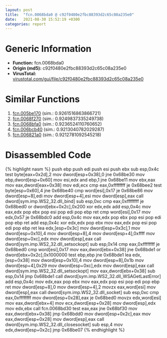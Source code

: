 ```yaml
---
layout: post
title:  "fcn.0068bda0 @ c92f0480e2fbc88393d2c65c08a235e0"
date:   2021-08-30 15:52:19 +0300
categories: report
---
```


# Generic Information
- **Function:** fcn.0068bda0
- **Origin (md5):** c92f0480e2fbc88393d2c65c08a235e0
- **VirusTotal:** [virustotal.com/gui/file/c92f0480e2fbc88393d2c65c08a235e0][virustotal_ref]



# Similar Functions

1. [fcn.005be170][similar_1_ref] (sim.: 0.9261516863866721)
2. [fcn.0068f270][similar_2_ref] (sim.: 0.9249837335249738)
3. [fcn.0068bfa0][similar_3_ref] (sim.: 0.9236524110760652)
4. [fcn.006bcb40][similar_4_ref] (sim.: 0.9213040782029287)
5. [fcn.006821a0][similar_5_ref] (sim.: 0.9212781092545218)


# Disassembled Code

{% highlight nasm %}
push ebp
push edi
push esi
push ebx
sub esp,0x4c
test byte[eax+0x2d],2
mov dword[esp+0x38],0
jne 0x68be30
mov ebp,dword[esp+0x60]
mov esi,edx
and ebp,1
jne 0x68be11
mov ebx,eax
mov eax,dword[eax+0x38]
mov edi,ecx
cmp eax,0xffffffff
je 0x68bee2
test byte[esp+0x60],4
jne 0x68be40
cmp word[esi],0x17
je 0x68be86
mov dword[esp+8],edi
mov dword[esp+4],esi
mov dword[esp],eax
call dword[sym.imp.WS2_32.dll_bind]
sub esp,0xc
cmp eax,0xffffffff
je 0x68bed0
or dword[ebx+0x2c],0x200
xor edx,edx
add esp,0x4c
mov eax,edx
pop ebx
pop esi
pop edi
pop ebp
ret 
cmp word[esi],0x17
mov edx,0x57
je 0x68bdc0
add esp,0x4c
mov eax,edx
pop ebx
pop esi
pop edi
pop ebp
ret 
add esp,0x4c
xor edx,edx
pop ebx
mov eax,edx
pop esi
pop edi
pop ebp
ret 
lea edx,[esp+0x3c]
mov dword[esp+0x3c],1
mov dword[esp+0x10],4
mov dword[esp+8],4
mov dword[esp+4],0xffff
mov dword[esp+0xc],edx
mov dword[esp],eax
call dword[sym.imp.WS2_32.dll_setsockopt]
sub esp,0x14
cmp eax,0xffffffff
je 0x68bed0
cmp word[esi],0x17
mov eax,dword[ebx+0x38]
jne 0x68bde1
or dword[ebx+0x2c],0x1000000
test ebp,ebp
jne 0x68bde1
lea edx,[esp+0x38]
mov dword[esp+0x10],4
mov dword[esp+8],0x1b
mov dword[esp+4],0x29
mov dword[esp+0xc],edx
mov dword[esp],eax
call dword[sym.imp.WS2_32.dll_setsockopt]
mov eax,dword[ebx+0x38]
sub esp,0x14
jmp 0x68bde1
call dword[sym.imp.WS2_32.dll_WSAGetLastError]
add esp,0x4c
mov edx,eax
pop ebx
mov eax,edx
pop esi
pop edi
pop ebp
ret 
mov dword[esp+8],0
mov dword[esp+4],2
movzx eax,word[esi]
mov dword[esp],eax
call dword[sym.imp.WS2_32.dll_socket]
sub esp,0xc
cmp eax,0xffffffff
mov dword[esp+0x28],eax
je 0x68bed0
movzx edx,word[esi]
mov eax,dword[ebx+4]
mov ecx,dword[esp+0x28]
mov dword[esp],edx
mov edx,ebx
call fcn.0068bd30
test eax,eax
jne 0x68bf30
mov eax,dword[ebx+0x38]
jmp 0x68bdd0
mov dword[esp+0x2c],eax
mov eax,dword[esp+0x28]
mov dword[esp],eax
call dword[sym.imp.WS2_32.dll_closesocket]
sub esp,4
mov edx,dword[esp+0x2c]
jmp 0x68be07
{% endhighlight %}


[similar_1_ref]: /report/fcn.005be170@c92f0480e2fbc88393d2c65c08a235e0
[similar_2_ref]: /report/fcn.0068f270@c92f0480e2fbc88393d2c65c08a235e0
[similar_3_ref]: /report/fcn.0068bfa0@c92f0480e2fbc88393d2c65c08a235e0
[similar_4_ref]: /report/fcn.006bcb40@c92f0480e2fbc88393d2c65c08a235e0
[similar_5_ref]: /report/fcn.006821a0@c92f0480e2fbc88393d2c65c08a235e0
[virustotal_ref]: https://www.virustotal.com/gui/file/c92f0480e2fbc88393d2c65c08a235e0